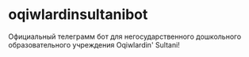 # oqiwlardinsultanibot
Официальный телеграмм бот для негосударственного дошкольного образовательного учреждения Oqiwlardin' Sultani!
